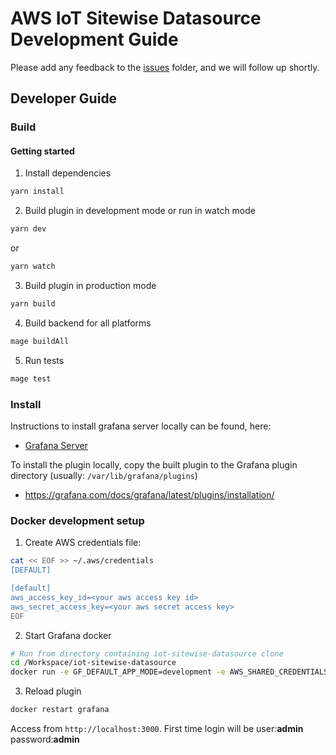 # AWS IoT Sitewise Datasource Development Guide

Please add any feedback to the [issues](https://github.com/grafana/iot-sitewise-datasource/issues) folder, and we will follow up shortly.

## Developer Guide

### Build

#### Getting started
1. Install dependencies
```BASH
yarn install
```
2. Build plugin in development mode or run in watch mode
```BASH
yarn dev
```
or
```BASH
yarn watch
```
3. Build plugin in production mode
```BASH
yarn build
```

4. Build backend for all platforms
```BASH
mage buildAll
```

5. Run tests

```BASH
mage test
```

### Install

Instructions to install grafana server locally can be found, here:

- [Grafana Server](https://grafana.com/docs/grafana/latest/installation/)

To install the plugin locally, copy the built plugin to the Grafana plugin directory (usually: `/var/lib/grafana/plugins`)

- https://grafana.com/docs/grafana/latest/plugins/installation/

### Docker development setup

1. Create AWS credentials file:

```BASH
cat << EOF >> ~/.aws/credentials
[DEFAULT]

[default]
aws_access_key_id=<your aws access key id>
aws_secret_access_key=<your aws secret access key>
EOF
```

2. Start Grafana docker

```BASH
# Run from directory containing iot-sitewise-datasource clone
cd /Workspace/iot-sitewise-datasource
docker run -e GF_DEFAULT_APP_MODE=development -e AWS_SHARED_CREDENTIALS_FILE="/Users/grafana/.aws/credentials" -d -p 3000:3000 -v ~/.aws/:/Users/grafana/.aws/ -v "$(pwd)"/dist:/var/lib/grafana/plugins --name=grafana grafana/grafana:latest
```

3. Reload plugin

```BASH
docker restart grafana
```

Access from `http://localhost:3000`. 
First time login will be user:**admin** password:**admin**
